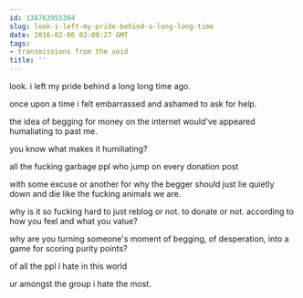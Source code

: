 ```yaml
---
id: 138763955304
slug: look-i-left-my-pride-behind-a-long-long-time
date: 2016-02-06 02:09:27 GMT
tags:
- transmissions from the void
title: ''
---
```


look. i left my pride behind a long long time ago.

once upon a time i felt embarrassed and ashamed to ask for help.

the idea of begging for money on the internet would've appeared humaliating to past me.

you know what makes it humiliating?

all the fucking garbage ppl who jump on every donation post


with some excuse or another for why the begger should just lie quietly down and die like the fucking animals we are.

why is it so fucking hard to just reblog or not. to donate or not. according to how you feel and what you value?

why are you turning someone's moment of begging, of desperation, into a game for scoring purity points?

of all the ppl i hate in this world

ur amongst the group i hate the most.
